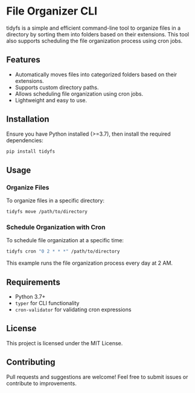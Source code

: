 # File Organizer CLI

tidyfs is a simple and efficient command-line tool to organize files in a directory by sorting them into folders based on their extensions. This tool also supports scheduling the file organization process using cron jobs.

## Features
- Automatically moves files into categorized folders based on their extensions.
- Supports custom directory paths.
- Allows scheduling file organization using cron jobs.
- Lightweight and easy to use.

## Installation
Ensure you have Python installed (>=3.7), then install the required dependencies:

```sh
pip install tidyfs
```

## Usage

### Organize Files

To organize files in a specific directory:
```sh
tidyfs move /path/to/directory
```

### Schedule Organization with Cron
To schedule file organization at a specific time:
```sh
tidyfs cron "0 2 * * *" /path/to/directory
```
This example runs the file organization process every day at 2 AM.

## Requirements
- Python 3.7+
- `typer` for CLI functionality
- `cron-validator` for validating cron expressions

## License
This project is licensed under the MIT License.

## Contributing
Pull requests and suggestions are welcome! Feel free to submit issues or contribute to improvements.